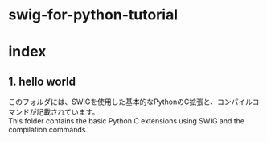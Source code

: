 # swig-for-python-tutorial

# index
## 1. hello world
このフォルダには、SWIGを使用した基本的なPythonのC拡張と、コンパイルコマンドが記載されています。<br>
This folder contains the basic Python C extensions using SWIG and the compilation commands.<br>